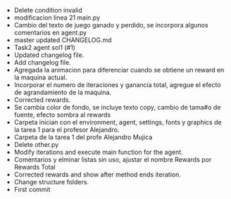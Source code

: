 - Delete condition invalid
- modificacion linea 21 main.py
- Cambio del texto de juego ganado y perdido, se incorpora algunos comentarios en agent.py
- master updated CHANGELOG.md
- Task2 agent sol1 (#1)
- Updated changelog file.
- Add changelog file.
- Agregada la animacion para diferenciar cuando se obtiene un reward en la maquina actual.
- Incorporar el numero de iteraciones y ganancia total, agregue el efecto de agrandamiento de la maquina.
- Corrected rewards.
- Se cambia color de fondo, se incluye texto copy, cambio de tama#o de fuente, efecto sombra al rewards
- Carpeta inician con el environment, agent, settings, fonts y graphics de la tarea 1 para el profesor Alejandro.
- Carpeta de la tarea 1 del profe Alejandro Mujica
- Delete other.py
- Modify iterations and execute main function for the agent.
- Comentarios y elminar listas sin uso, ajustar el nombre Rewards por Rewards Total
- Corrected rewards and show after method ends iteration.
- Change structure folders.
- First commit
